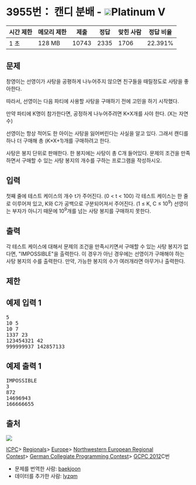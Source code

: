 # 3955번： 캔디 분배 - <img src="https://static.solved.ac/tier_small/16.svg" style="height:20px" />Platinum V

| 시간 제한 | 메모리 제한 | 제출 | 정답 | 맞힌 사람 | 정답 비율 |
| --- | --- | --- | --- | --- | --- |
| 1 초 | 128 MB | 10743 | 2335 | 1706 | 22.391% |

## 문제

창영이는 선영이가 사탕을 공평하게 나누어주지 않으면 친구들을 때릴정도로 사탕을 좋아한다.

따라서, 선영이는 다음 파티에 사용할 사탕을 구매하기 전에 고민을 하기 시작했다.

만약 파티에 K명이 참가한다면, 공정하게 나누어주려면 K×X개를 사야 한다. (X는 자연수)

선영이는 항상 적어도 한 아이는 사탕을 잃어버린다는 사실을 알고 있다. 그래서 캔디를 하나 더 구매해 총 (K×X+1)개를 구매하려고 한다.

사탕은 봉지 단위로 판매한다. 한 봉지에는 사탕이 총 C개 들어있다. 문제의 조건을 만족하면서 구매할 수 있는 사탕 봉지의 개수를 구하는 프로그램을 작성하시오.

## 입력

첫째 줄에 테스트 케이스의 개수 t가 주어진다. (0 < t < 100) 각 테스트 케이스는 한 줄로 이루어져 있고, K와 C가 공백으로 구분되어져서 주어진다. (1 ≤ K, C ≤ 10<sup>9</sup>) 선영이는 부자가 아니기 때문에 10<sup>9</sup>개를 넘는 사탕 봉지를 구매하지 못한다.

## 출력

각 테스트 케이스에 대해서 문제의 조건을 만족시키면서 구매할 수 있는 사탕 봉지가 없다면, "IMPOSSIBLE"을 출력한다. 이 경우가 아닌 경우에는 선영이가 구매해야 하는 사탕 봉지의 수를 출력한다. 만약, 가능한 봉지의 수가 여러개라면 아무거나 출력한다.

## 제한

## 예제 입력 1

<pre>5
10 5
10 7
1337 23
123454321 42
999999937 142857133
</pre>
## 예제 출력 1

<pre>IMPOSSIBLE
3
872
14696943
166666655
</pre>
## 출처

<img src="https://licensebuttons.net/l/by-sa/3.0/88x31.png" style=" display:block; margin-left:auto; margin-right:auto;" />


[ICPC](/category/1)> [Regionals](/category/7)> [Europe](/category/10)> [Northwestern European Regional Contest](/category/15)> [German Collegiate Programming Contest](/category/47)> [GCPC 2012](/category/detail/217)C번

- 문제를 번역한 사람: [baekjoon](/user/baekjoon)
- 데이터를 추가한 사람: [lyzqm](/user/lyzqm)
